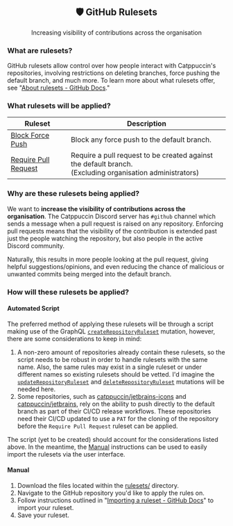 <div align="center">
  <h2>🛡️ GitHub Rulesets</h2>
  <p>Increasing visibility of contributions across the organisation</p>
</div>

### What are rulesets?

GitHub rulesets allow control over how people interact with Catppuccin's
repositories, involving restrictions on deleting branches, force pushing the
default branch, and much more. To learn more about what rulesets offer, see
"[About rulesets - GitHub
Docs](https://docs.github.com/en/repositories/configuring-branches-and-merges-in-your-repository/managing-rulesets/about-rulesets)."

### What rulesets will be applied?

| Ruleset                                                    | Description                                                                                                  |
| ---------------------------------------------------------- | ------------------------------------------------------------------------------------------------------------ |
| [Block Force Push](rulesets/block-force-push.json)         | Block any force push to the default branch.                                                                  |
| [Require Pull Request](rulesets/require-pull-request.json) | Require a pull request to be created against the default branch.<br/>(Excluding organisation administrators) |

### Why are these rulesets being applied?

We want to **increase the visibility of contributions across the organisation**.
The Catppuccin Discord server has `#github` channel which sends a message when a
pull request is raised on any repository. Enforcing pull requests means that the
visibility of the contribution is extended past just the people watching the
repository, but also people in the active Discord community.

Naturally, this results in more people looking at the pull request, giving
helpful suggestions/opinions, and even reducing the chance of malicious or
unwanted commits being merged into the default branch.

### How will these rulesets be applied?

#### Automated Script

The preferred method of applying these rulesets will be through a script making
use of the GraphQL
[`createRepositoryRuleset`](https://docs.github.com/en/graphql/reference/mutations#createrepositoryruleset)
mutation, however, there are some considerations to keep in mind:

1. A non-zero amount of repositories already contain these rulesets, so the
   script needs to be robust in order to handle rulesets with the same name. Also,
   the same rules may exist in a single ruleset or under different names so
   existing rulesets should be vetted. I'd imagine the
   [`updateRepositoryRuleset`](https://docs.github.com/en/graphql/reference/mutations#updaterepositoryruleset)
   and
   [`deleteRepositoryRuleset`](https://docs.github.com/en/graphql/reference/mutations#deleterepositoryruleset)
   mutations will be needed here.
2. Some repositories, such as
   [catppuccin/jetbrains-icons](https://github.com/catppuccin/jetbrains-icons) and
   [catppuccin/jetbrains](https://github.com/catppuccin/jetbrains), rely on the
   ability to push directly to the default branch as part of their CI/CD release
   workflows. These repositories need their CI/CD updated to use a `PAT` for the
   cloning of the repository before the `Require Pull Request` ruleset can be
   applied.

The script (yet to be created) should account for the considerations listed
above. In the meantime, the [Manual](#manual) instructions can be used to easily import
the rulesets via the user interface.

#### Manual

1. Download the files located within the [rulesets/](rulesets) directory.
2. Navigate to the GitHub repository you'd like to apply the rules on.
3. Follow instructions outlined in "[Importing a ruleset - GitHub
   Docs](https://docs.github.com/en/repositories/configuring-branches-and-merges-in-your-repository/managing-rulesets/managing-rulesets-for-a-repository#importing-a-ruleset)"
   to import your ruleset.
4. Save your ruleset.
